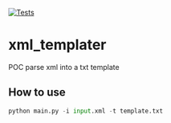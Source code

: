 [![Tests](https://github.com/olidroide/xml_templater/actions/workflows/main.yml/badge.svg)](https://github.com/olidroide/xml_templater/actions/workflows/main.yml)

# xml_templater
POC parse xml into a txt template

## How to use
```python
python main.py -i input.xml -t template.txt
```